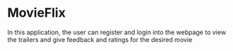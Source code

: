 # MovieFlix
In this application, the user can register and login into the webpage to view the trailers and give feedback and ratings for the desired movie
